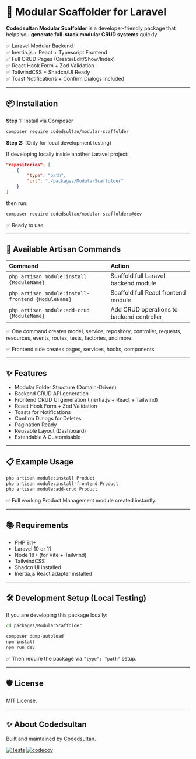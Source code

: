 
# 🚀 Modular Scaffolder for Laravel

**Codedsultan Modular Scaffolder** is a developer-friendly package that helps you **generate full-stack modular CRUD systems** quickly.

✅ Laravel Modular Backend  
✅ Inertia.js + React + Typescript Frontend  
✅ Full CRUD Pages (Create/Edit/Show/Index)  
✅ React Hook Form + Zod Validation  
✅ TailwindCSS + Shadcn/UI Ready  
✅ Toast Notifications + Confirm Dialogs Included

---

## 📦 Installation

**Step 1:** Install via Composer

```bash
composer require codedsultan/modular-scaffolder
```

**Step 2:** (Only for local development testing)

If developing locally inside another Laravel project:

```json
"repositories": [
    {
        "type": "path",
        "url": "./packages/ModularScaffolder"
    }
]
```
then run:

```bash
composer require codedsultan/modular-scaffolder:@dev
```

✅ Ready to use.

---

## 🚀 Available Artisan Commands

| Command | Action |
|:--------|:-------|
| `php artisan module:install {ModuleName}` | Scaffold full Laravel backend module |
| `php artisan module:install-frontend {ModuleName}` | Scaffold full React frontend module |
| `php artisan module:add-crud {ModuleName}` | Add CRUD operations to backend controller |

✅ One command creates model, service, repository, controller, requests, resources, events, routes, tests, factories, and more.

✅ Frontend side creates pages, services, hooks, components.

---

## ✨ Features

- Modular Folder Structure (Domain-Driven)
- Backend CRUD API generation
- Frontend CRUD UI generation (Inertia.js + React + Tailwind)
- React Hook Form + Zod Validation
- Toasts for Notifications
- Confirm Dialogs for Deletes
- Pagination Ready
- Reusable Layout (Dashboard)
- Extendable & Customisable

---

## 📋 Example Usage

```bash
php artisan module:install Product
php artisan module:install-frontend Product
php artisan module:add-crud Product
```

✅ Full working Product Management module created instantly.

---

## 📚 Requirements

- PHP 8.1+
- Laravel 10 or 11
- Node 18+ (for Vite + Tailwind)
- TailwindCSS
- Shadcn UI installed
- Inertia.js React adapter installed

---

## 🛠 Development Setup (Local Testing)

If you are developing this package locally:

```bash
cd packages/ModularScaffolder

composer dump-autoload
npm install
npm run dev
```

✅ Then require the package via `"type": "path"` setup.

---

## 🛡️ License

MIT License.

---

## ✨ About Codedsultan

Built and maintained by [Codedsultan](https://github.com/Codedsultan).  
<!-- We build tools that make Laravel and React development faster, cleaner, and happier. 🚀
```

---

 -->

[![Tests](https://github.com/Codedsultan/modular-scaffolder/actions/workflows/tests.yml/badge.svg)](https://github.com/Codedsultan/modular-scaffolder/actions)
[![codecov](https://codecov.io/gh/Codedsultan/modular-scaffolder/branch/main/graph/badge.svg)](https://codecov.io/gh/Codedsultan/modular-scaffolder)

<!-- Full-stack Laravel Modular CRUD Generator... -->



